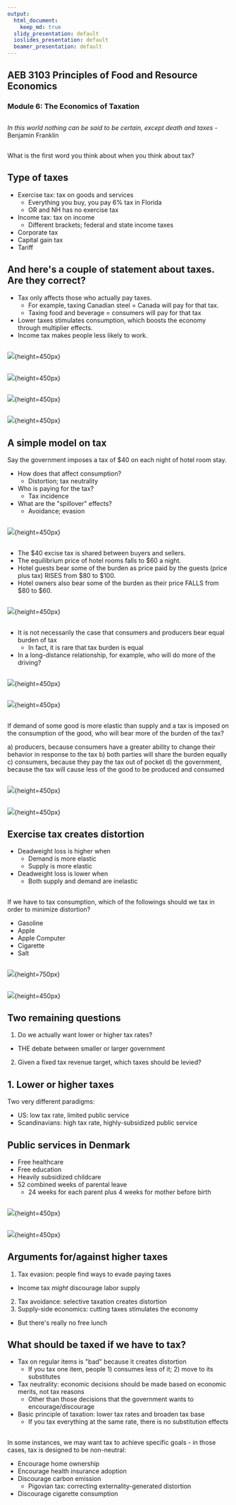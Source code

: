 ```yaml
---
output:
  html_document:
    keep_md: true
  slidy_presentation: default
  ioslides_presentation: default
  beamer_presentation: default
---
```

  
## AEB 3103 Principles of Food and Resource Economics	
### Module 6: The Economics of Taxation


##
*In this world nothing can be said to be certain, except death and taxes* - Benjamin Franklin

##
What is the first word you think about when you think about tax?

## Type of taxes

* Exercise tax: tax on goods and services
  - Everything you buy, you pay 6% tax in Florida
  - OR and NH has no exercise tax
* Income tax: tax on income
  - Different brackets; federal and state income taxes
* Corporate tax
* Capital gain tax
* Tariff

## And here's a couple of statement about taxes. Are they correct?

* Tax only affects those who actually pay taxes. 
  - For example, taxing Canadian steel = Canada will pay for that tax. 
  - Taxing food and beverage = consumers will pay for that tax
* Lower taxes stimulates consumption, which boosts the economy through multiplier effects.
* Income tax makes people less likely to work.

## 
![](figures/trump_steel_tariff.jpeg){height=450px}

##
![](figures/tariff_man.png){height=450px}

##
![](figures/trump_tariffs_tweet.jpeg){height=450px}

##
![](figures/sasse_tweet.jpeg){height=450px}


## A simple model on tax
Say the government imposes a tax of $40 on each night of hotel room stay. 

* How does that affect consumption?
  - Distortion; tax neutrality
* Who is paying for the tax?
  - Tax incidence
* What are the "spillover" effects?
  - Avoidance; evasion

##
![](figures/fig14_2.png){height=450px}

## 
* The $40 excise tax is shared between buyers and sellers.
* The equilibrium price of hotel rooms falls to $60 a night.
* Hotel guests bear some of the burden as price paid by the guests (price plus tax) RISES from \$80 to \$100.
* Hotel owners also bear some of the burden as their price FALLS from \$80 to \$60.

##
![](figures/fig14_3.png){height=450px}

##
* It is not necessarily the case that consumers and producers bear equal burden of tax
  - In fact, it is rare that tax burden is equal
* In a long-distance relationship, for example, who will do more of the driving?

##
![](figures/fig14_4.png){height=450px}

##
![](figures/fig14_5.png){height=450px}

##
If demand of some good is more elastic than supply and a tax is imposed on the consumption of the good, who will bear more of the burden of the tax?

a) producers, because consumers have a greater ability to change their behavior in response to the tax
b) both parties will share the burden equally
c) consumers, because they pay the tax out of pocket
d) the government, because the tax will cause less of the good to be produced and consumed

## 
![](figures/fig14_6.png){height=450px}

##
![](figures/fig14_7.png){height=450px}

## Exercise tax creates distortion
* Deadweight loss is higher when
  - Demand is more elastic
  - Supply is more elastic
* Deadweight loss is lower when
  - Both supply and demand are inelastic
  
## 

If we have to tax consumption, which of the followings should we tax in order to minimize distortion?

* Gasoline
* Apple
* Apple Computer
* Cigarette
* Salt

##
![](figures/steel_eg.png){height=750px}

##
![](figures/brookings_tariff.png){height=450px}

## Two remaining questions

1. Do we actually want lower or higher tax rates?
  - THE debate between smaller or larger government
2. Given a fixed tax revenue target, which taxes should be levied?

## 1. Lower or higher taxes
Two very different paradigms:

* US: low tax rate, limited public service
* Scandinavians: high tax rate, highly-subsidized public service

## Public services in Denmark
* Free healthcare
* Free education
* Heavily subsidized childcare
* 52 combined weeks of parental leave
  - 24 weeks for each parent plus 4 weeks for mother before birth

##
![](figures/tax_rates.png){height=450px}
##
![](figures/childcare_spending.png){height=450px}

## Arguments for/against higher taxes

1. Tax evasion: people find ways to evade paying taxes
  - Income tax *might* discourage labor supply
2. Tax avoidance: selective taxation creates distortion
3. Supply-side economics: cutting taxes stimulates the economy
  - But there's really no free lunch



## What should be taxed if we have to tax?
* Tax on regular items is "bad" because it creates distortion
  - If you tax one item, people 1) consumes less of it; 2) move to its substitutes
* Tax neutrality: economic decisions should be made based on economic merits, not tax reasons
  - Other than those decisions that the government wants to encourage/discourage
* Basic principle of taxation: lower tax rates and broaden tax base
  - If you tax everything at the same rate, there is no substitution effects

##
In some instances, we may want tax to achieve specific goals - in those cases, tax is designed to be non-neutral: 
* Encourage home ownership
* Encourage health insurance adoption
* Discourage carbon emission
  - Pigovian tax: correcting externality-generated distortion
* Discourage cigarette consumption



 

